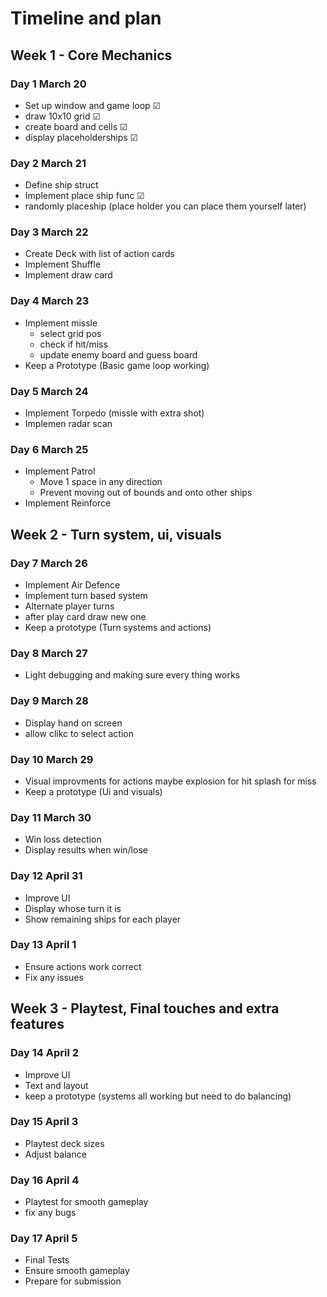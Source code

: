 # Timeline and plan

## Week 1 - Core Mechanics 

### Day 1 March 20
- Set up window and game loop &#x2611;
- draw 10x10 grid &#x2611;
- create board and cells &#x2611;
- display placeholderships &#x2611;

### Day 2 March 21
- Define ship struct
- Implement place ship func &#x2611;
- randomly placeship (place holder you can place them yourself later)

### Day 3 March 22
- Create Deck with list of action cards 
- Implement Shuffle
- Implement draw card

### Day 4 March 23
- Implement missle
    - select grid pos
    - check if hit/miss
    - update enemy board and guess board
- Keep a Prototype (Basic game loop working)

### Day 5 March 24
- Implement Torpedo (missle with extra shot)
- Implemen radar scan

### Day 6 March 25
- Implement Patrol
    - Move 1 space in any direction
    - Prevent moving out of bounds and onto other ships
- Implement Reinforce

## Week 2 - Turn system, ui, visuals

### Day 7 March 26
- Implement Air Defence
- Implement turn based system
- Alternate player turns
- after play card draw new one
- Keep a prototype (Turn systems and actions)


### Day 8 March 27
- Light debugging and making sure every thing works

### Day 9 March 28
- Display hand on screen
- allow clikc to select action

### Day 10 March 29
- Visual improvments for actions maybe explosion for hit splash for miss
- Keep a prototype (Ui and visuals)

### Day 11 March 30
- Win loss detection
- Display results when win/lose

### Day 12 April 31
- Improve UI
- Display whose turn it is
- Show remaining ships for each player

### Day 13 April 1
- Ensure actions work correct
- Fix any issues

## Week 3 - Playtest, Final touches and extra features 

### Day 14 April 2
- Improve UI
- Text and layout
- keep a prototype (systems all working but need to do balancing)

### Day 15 April 3
- Playtest deck sizes
- Adjust balance

### Day 16 April 4
- Playtest for smooth gameplay
- fix any bugs

### Day 17 April 5
- Final Tests
- Ensure smooth gameplay
- Prepare for submission
